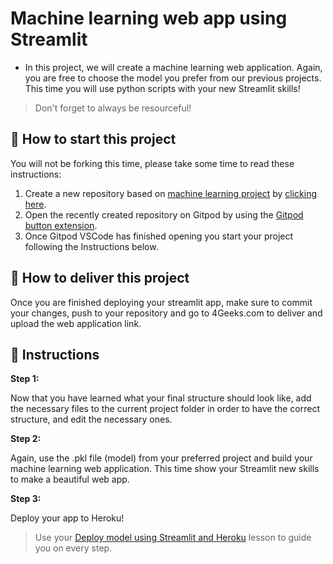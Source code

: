 <!-- hide -->
# Machine learning web app using Streamlit
<!-- endhide -->

- In this project, we will create a machine learning web application. Again, you are free to choose the model you prefer from our previous projects. This time you will use python scripts with your new Streamlit skills! 

>Don't forget to always be resourceful!

## 🌱  How to start this project

You will not be forking this time, please take some time to read these instructions:

1. Create a new repository based on [machine learning project](https://github.com/4GeeksAcademy/machine-learning-python-template/generate) by [clicking here](https://github.com/4GeeksAcademy/machine-learning-python-template).
2. Open the recently created repository on Gitpod by using the [Gitpod button extension](https://www.gitpod.io/docs/browser-extension/).
3. Once Gitpod VSCode has finished opening you start your project following the Instructions below.

## 🚛 How to deliver this project

Once you are finished deploying your streamlit app, make sure to commit your changes, push to your repository and go to 4Geeks.com to deliver and upload the web application link.

## 📝 Instructions

**Step 1:**

Now that you have learned what your final structure should look like, add the necessary files to the current project folder in order to have the correct structure, and edit the necessary ones.

**Step 2:**

Again, use the .pkl file (model) from your preferred project and build your machine learning web application. This time show your Streamlit new skills to make a beautiful web app.

**Step 3:**

Deploy your app to Heroku!

> Use your [Deploy model using Streamlit and Heroku](https://github.com/4GeeksAcademy/machine-learning-content/blob/master/07-4d-ml_deploy/deploy-model-using-streamlit-and-heroku.md) lesson to guide you on every step.
